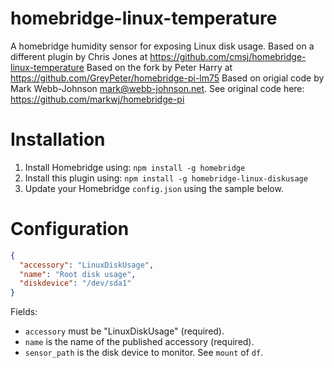 # homebridge-linux-temperature

A homebridge humidity sensor for exposing Linux disk usage.
Based on a different plugin by Chris Jones at https://github.com/cmsj/homebridge-linux-temperature
Based on the fork by Peter Harry at https://github.com/GreyPeter/homebridge-pi-lm75
Based on origial code by Mark Webb-Johnson <mark@webb-johnson.net>.
See original code here: https://github.com/markwj/homebridge-pi


# Installation

1. Install Homebridge using: `npm install -g homebridge`
2. Install this plugin using: `npm install -g homebridge-linux-diskusage`
3. Update your Homebridge `config.json` using the sample below.

# Configuration

```json
{
  "accessory": "LinuxDiskUsage",
  "name": "Root disk usage",
  "diskdevice": "/dev/sda1"
}
```

Fields:

* `accessory` must be "LinuxDiskUsage" (required).
* `name` is the name of the published accessory (required).
* `sensor_path` is the disk device to monitor. See `mount` of `df`.

